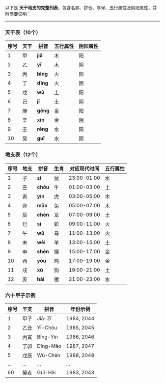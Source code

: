 以下是 **天干地支的完整列表**，包含名称、拼音、序号、五行属性及阴阳属性，并附简要说明：

---

### **天干表（10个）**

| 序号 | 天干 | 拼音      | 五行属性 | 阴阳属性 |
| ---- | ---- | --------- | -------- | -------- |
| 1    | 甲   | **jiǎ**  | 木       | 阳       |
| 2    | 乙   | **yǐ**   | 木       | 阴       |
| 3    | 丙   | **bǐng** | 火       | 阳       |
| 4    | 丁   | **dīng** | 火       | 阴       |
| 5    | 戊   | **wù**   | 土       | 阳       |
| 6    | 己   | **jǐ**   | 土       | 阴       |
| 7    | 庚   | **gēng** | 金       | 阳       |
| 8    | 辛   | **xīn**  | 金       | 阴       |
| 9    | 壬   | **réng** | 水       | 阳       |
| 10   | 癸   | **guǐ**  | 水       | 阴       |

### **地支表（12个）​**​

| 序号 | 地支 | 拼音                    | 生肖 | 对应现代时间 | 五行属性 |
| ------ | ------ | ------------------------- | ------ | -------------- | ---------- |
| 1    | 子   | ​**​zǐ​**​   | 鼠   | 23:00-01:00  | 水       |
| 2    | 丑   | ​**​chǒu​**​ | 牛   | 01:00-03:00  | 土       |
| 3    | 寅   | ​**​yín​**​  | 虎   | 03:00-05:00  | 木       |
| 4    | 卯   | ​**​mǎo​**​  | 兔   | 05:00-07:00  | 木       |
| 5    | 辰   | ​**​chén​**​ | 龙   | 07:00-09:00  | 土       |
| 6    | 巳   | ​**​sì​**​   | 蛇   | 09:00-11:00  | 火       |
| 7    | 午   | ​**​wǔ​**​   | 马   | 11:00-13:00  | 火       |
| 8    | 未   | ​**​wèi​**​  | 羊   | 13:00-15:00  | 土       |
| 9    | 申   | ​**​shēn​**​ | 猴   | 15:00-17:00  | 金       |
| 10   | 酉   | ​**​yǒu​**​  | 鸡   | 17:00-19:00  | 金       |
| 11   | 戌   | ​**​xū​**​   | 狗   | 19:00-21:00  | 土       |
| 12   | 亥   | ​**​hài​**​  | 猪   | 21:00-23:00  | 水       |

### 六十甲子示例

| 序号 | 干支 | 拼音       | 年份示例   |
| ------ | ------ | ------------ | ------------ |
| 1    | 甲子 | Jiǎ-Zǐ   | 1984, 2044 |
| 2    | 乙丑 | Yǐ-Chǒu  | 1985, 2045 |
| 3    | 丙寅 | Bǐng-Yín | 1986, 2046 |
| 4    | 丁卯 | Dīng-Mǎo | 1987, 2047 |
| 5    | 戊辰 | Wù-Chén  | 1988, 2048 |
| ...  | ...  | ...        | ...        |
| 60   | 癸亥 | Guǐ-Hài  | 1983, 2043 |

